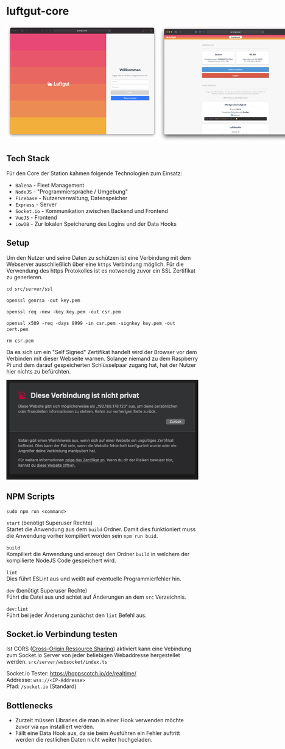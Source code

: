 # luftgut-core

<div style="display: flex; width: 100%;">
  <img alt="Dashboard" src="./resources/login.png" style="height: 300px; object-fit: contain;">
  <img alt="Dashboard" src="./resources/dashboard.png" style="height: 310px; object-fit: contain;">
</div>

## Tech Stack

Für den Core der Station kahmen folgende Technologien zum Einsatz:

- `Balena` - Fleet Management
- `NodeJS` - "Programmiersprache / Umgebung"
- `Firebase` - Nutzerverwaltung, Datenspeicher
- `Express` - Server
- `Socket.io` - Kommunikation zwischen Backend und Frontend
- `VueJS` - Frontend
- `LowDB` - Zur lokalen Speicherung des Logins und der Data Hooks

## Setup

Um den Nutzer und seine Daten zu schützen ist eine Verbindung mit dem Webserver ausschließlich über eine `https` Verbindung möglich. Für die Verwendung des https Protokolles ist es notwendig zuvor ein SSL Zertifikat zu generieren.

```shell
cd src/server/ssl
```

```shell
openssl genrsa -out key.pem
```

```shell
openssl req -new -key key.pem -out csr.pem
```

```shell
openssl x509 -req -days 9999 -in csr.pem -signkey key.pem -out cert.pem
```

```
rm csr.pem
```

Da es sich um ein "Self Signed" Zertifikat handelt wird der Browser vor dem Verbinden mit dieser Webseite warnen. Solange niemand zu dem Raspberry Pi und dem darauf gespeicherten Schlüsselpaar zugang hat, hat der Nutzer hier nichts zu befürchten.

![Self Signed SSL Certificate](./resources/ssl.png)

## NPM Scripts

```shell
sudo npm run <command>
```

`start` (benötigt Superuser Rechte)<br>
Startet die Anwendung aus dem `build` Ordner. Damit dies funktioniert muss die Anwendung vorher kompiliert worden sein `npm run buid`.

`build`<br>
Kompiliert die Anwendung und erzeugt den Ordner `build` in welchem der kompilierte NodeJS Code gespeichert wird.

`lint`<br>
Dies führt ESLint aus und weißt auf eventuelle Programmierfehler hin.

`dev` (benötigt Superuser Rechte)<br>
Führt die Datei aus und achtet auf Änderungen an dem `src` Verzeichnis.

`dev:lint`<br>
Führt bei jeder Änderung zunächst den `lint` Befehl aus.

## Socket.io Verbindung testen

Ist CORS ([Cross-Origin Ressource Sharing](https://en.wikipedia.org/wiki/Cross-origin_resource_sharing)) aktiviert kann eine Vebindung zum Socket.io Server von jeder beliebigen Webaddresse hergestellet werden. `src/server/websocket/index.ts`

Socket.io Tester: https://hoppscotch.io/de/realtime/<br>
Addresse: `wss://<IP-Addresse>`<br>
Pfad: `/socket.io` (Standard)

## Bottlenecks

- Zurzeit müssen Libraries die man in einer Hook verwenden möchte zuvor vía `npm` installiert werden.
- Fällt eine Data Hook aus, da sie beim Ausführen ein Fehler auftritt werden die restlichen Daten nicht weiter hochgeladen.

